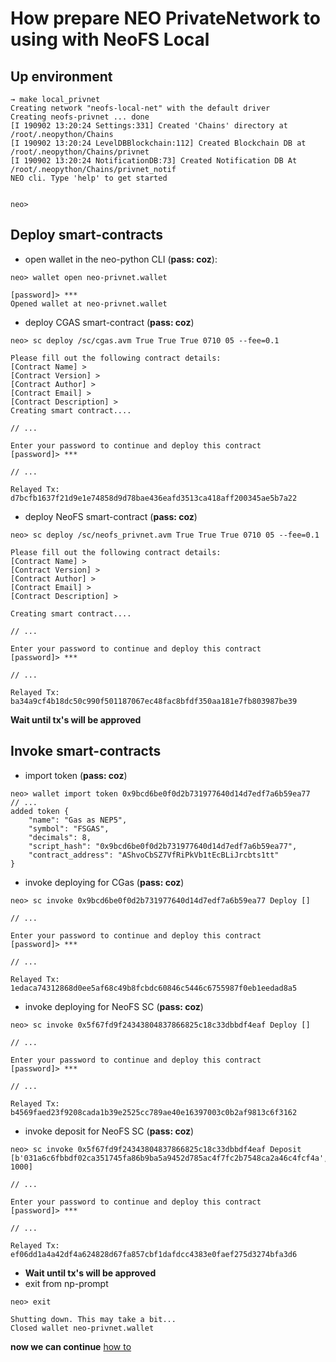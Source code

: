 # How prepare NEO PrivateNetwork to using with NeoFS Local 

## Up environment
```
→ make local_privnet
Creating network "neofs-local-net" with the default driver
Creating neofs-privnet ... done
[I 190902 13:20:24 Settings:331] Created 'Chains' directory at /root/.neopython/Chains 
[I 190902 13:20:24 LevelDBBlockchain:112] Created Blockchain DB at /root/.neopython/Chains/privnet 
[I 190902 13:20:24 NotificationDB:73] Created Notification DB At /root/.neopython/Chains/privnet_notif 
NEO cli. Type 'help' to get started


neo>
```

## Deploy smart-contracts

- open wallet in the neo-python CLI (**pass: coz**): 
```
neo> wallet open neo-privnet.wallet

[password]> ***
Opened wallet at neo-privnet.wallet
```
- deploy CGAS smart-contract (**pass: coz**)
```
neo> sc deploy /sc/cgas.avm True True True 0710 05 --fee=0.1                 

Please fill out the following contract details:
[Contract Name] >
[Contract Version] >
[Contract Author] >
[Contract Email] >
[Contract Description] >                                                 
Creating smart contract....

// ...

Enter your password to continue and deploy this contract
[password]> ***                                                              

// ...

Relayed Tx: d7bcfb1637f21d9e1e74858d9d78bae436eafd3513ca418aff200345ae5b7a22 
```

- deploy NeoFS smart-contract (**pass: coz**)
```
neo> sc deploy /sc/neofs_privnet.avm True True True 0710 05 --fee=0.1        

Please fill out the following contract details:
[Contract Name] >
[Contract Version] >
[Contract Author] >
[Contract Email] >
[Contract Description] >

Creating smart contract....

// ...

Enter your password to continue and deploy this contract
[password]> ***                                                              

// ...

Relayed Tx: ba34a9cf4b18dc50c990f501187067ec48fac8bfdf350aa181e7fb803987be39 
```

**Wait until tx's will be approved**

## Invoke smart-contracts

- import token (**pass: coz**)
```
neo> wallet import token 0x9bcd6be0f0d2b731977640d14d7edf7a6b59ea77          
// ...
added token {
    "name": "Gas as NEP5",
    "symbol": "FSGAS",
    "decimals": 8,
    "script_hash": "0x9bcd6be0f0d2b731977640d14d7edf7a6b59ea77",
    "contract_address": "AShvoCbSZ7VfRiPkVb1tEcBLiJrcbts1tt"
}
```
- invoke deploying for CGas (**pass: coz**)
```
neo> sc invoke 0x9bcd6be0f0d2b731977640d14d7edf7a6b59ea77 Deploy []

// ...

Enter your password to continue and deploy this contract
[password]> ***                                                              

// ...

Relayed Tx: 1edaca74312868d0ee5af68c49b8fcbdc60846c5446c6755987f0eb1eedad8a5 
```
- invoke deploying for NeoFS SC (**pass: coz**)
```
neo> sc invoke 0x5f67fd9f24343804837866825c18c33dbbdf4eaf Deploy []

// ...

Enter your password to continue and deploy this contract
[password]> ***

// ...

Relayed Tx: b4569faed23f9208cada1b39e2525cc789ae40e16397003c0b2af9813c6f3162
```
- invoke deposit for NeoFS SC (**pass: coz**)
```
neo> sc invoke 0x5f67fd9f24343804837866825c18c33dbbdf4eaf Deposit  [b'031a6c6fbbdf02ca351745fa86b9ba5a9452d785ac4f7fc2b7548ca2a46c4fcf4a', 1000]

// ...

Enter your password to continue and deploy this contract
[password]> ***

// ...

Relayed Tx: ef06dd1a4a42df4a624828d67fa857cbf1dafdcc4383e0faef275d3274bfa3d6 
```
- **Wait until tx's will be approved**
- exit from np-prompt
```
neo> exit

Shutting down. This may take a bit...
Closed wallet neo-privnet.wallet
```

**now we can continue** [how to](./HOWTO.md)
